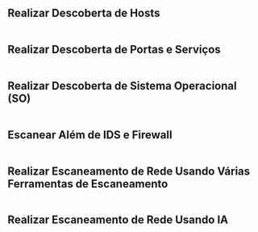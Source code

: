 <h2>Realizar Descoberta de Hosts</h2>
<img src="">
<h2>Realizar Descoberta de Portas e Serviços</h2>
<img src="">
<h2>Realizar Descoberta de Sistema Operacional (SO)</h2>
<img src="">
<h2>Escanear Além de IDS e Firewall</h2>
<img src="">
<h2>Realizar Escaneamento de Rede Usando Várias Ferramentas de Escaneamento</h2>
<img src="">
<h2>Realizar Escaneamento de Rede Usando IA</h2>
<img src="">